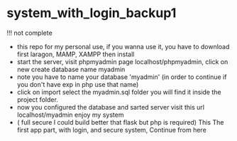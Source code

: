 # system_with_login_backup1

!!! not complete 

* this repo for my personal use, if you wanna use it, you have to download first laragon, MAMP, XAMPP then install
* start the server, visit phpmyadmin page localhost/phpmyadmin, click on new create database name myadmin 
* note you have to name your database 'myadmin' (in order to continue if you don't have exp in php use that name)
* click on import select the myadmin.sql folder you will find it inside the project folder.
* now you configured the database and sarted server visit this url localhost/myadmin enjoy my system
* ( full secure I could build better that flask but php is required)
This The first app part, with login, and secure system, Continue from here
